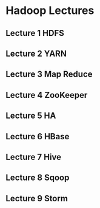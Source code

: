 # Hadoop Lectures

## Lecture 1 HDFS

## Lecture 2 YARN

## Lecture 3 Map Reduce

## Lecture 4 ZooKeeper

## Lecture 5 HA

## Lecture 6 HBase

## Lecture 7 Hive

## Lecture 8 Sqoop

## Lecture 9 Storm

